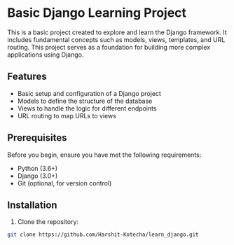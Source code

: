 # Basic Django Learning Project

This is a basic project created to explore and learn the Django framework. It includes fundamental concepts such as models, views, templates, and URL routing. This project serves as a foundation for building more complex applications using Django.

## Features

- Basic setup and configuration of a Django project
- Models to define the structure of the database
- Views to handle the logic for different endpoints
- URL routing to map URLs to views

## Prerequisites

Before you begin, ensure you have met the following requirements:

- Python (3.6+)
- Django (3.0+)
- Git (optional, for version control)

## Installation

1. Clone the repository:

```sh
git clone https://github.com/Harshit-Kotecha/learn_django.git
